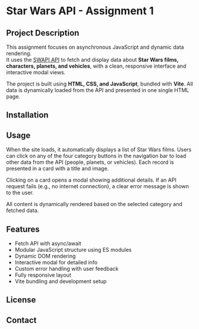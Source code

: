 # Star Wars API - Assignment 1 

## Project Description
This assignment focuses on asynchronous JavaScript and dynamic data rendering.  
It uses the [SWAPI API](https://swapi.py4e.com/) to fetch and display data about **Star Wars films, characters, planets, and vehicles**, with a clean, responsive interface and interactive modal views.

The project is built using **HTML, CSS, and JavaScript**, bundled with **Vite**. All data is dynamically loaded from the API and presented in one single HTML page.

## Installation


## Usage
When the site loads, it automatically displays a list of Star Wars films.
Users can click on any of the four category buttons in the navigation bar to load other data from the API (people, planets, or vehicles). Each record is presented in a card with a title and image.

Clicking on a card opens a modal showing additional details.
If an API request fails (e.g., no internet connection), a clear error message is shown to the user.

All content is dynamically rendered based on the selected category and fetched data.


## Features 
- Fetch API with async/await
- Modular JavaScript structure using ES modules
- Dynamic DOM rendering
- Interactive modal for detailed info
- Custom error handling with user feedback
- Fully responsive layout
- Vite bundling and development setup

## License

## Contact 

